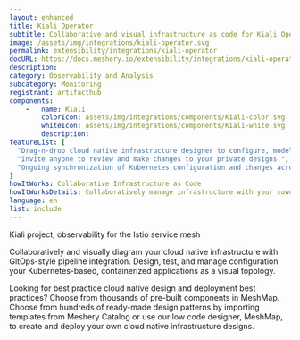 ```yaml
---
layout: enhanced
title: Kiali Operator
subtitle: Collaborative and visual infrastructure as code for Kiali Operator
image: /assets/img/integrations/kiali-operator.svg
permalink: extensibility/integrations/kiali-operator
docURL: https://docs.meshery.io/extensibility/integrations/kiali-operator
description: 
category: Observability and Analysis
subcategory: Monitoring
registrant: artifacthub
components: 
	-	name: Kiali
		colorIcon: assets/img/integrations/components/Kiali-color.svg
		whiteIcon: assets/img/integrations/components/Kiali-white.svg
		description: 
featureList: [
  "Drag-n-drop cloud native infrastructure designer to configure, model, and deploy your workloads.",
  "Invite anyone to review and make changes to your private designs.",
  "Ongoing synchronization of Kubernetes configuration and changes across any number of clusters."
]
howItWorks: Collaborative Infrastructure as Code
howItWorksDetails: Collaboratively manage infrastructure with your coworkers synchronously sharing the same designs.
language: en
list: include
---
```

<p>
Kiali project, observability for the Istio service mesh
</p>
<p>
    Collaboratively and visually diagram your cloud native infrastructure with GitOps-style pipeline integration. Design, test, and manage configuration your Kubernetes-based, containerized applications as a visual topology.
</p>
<p>
    Looking for best practice cloud native design and deployment best practices? Choose from thousands of pre-built components in MeshMap. Choose from hundreds of ready-made design patterns by importing templates from Meshery Catalog or use our low code designer, MeshMap, to create and deploy your own cloud native infrastructure designs.
</p>
